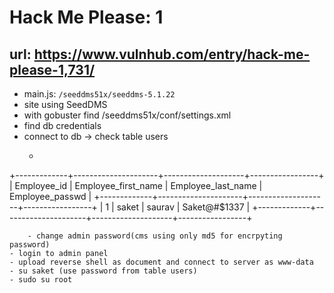 # Hack Me Please: 1

## url: https://www.vulnhub.com/entry/hack-me-please-1,731/

- main.js: ```/seeddms51x/seeddms-5.1.22```
- site using SeedDMS
- with gobuster find /seeddms51x/conf/settings.xml
- find db credentials
- connect to db -> check table users
    - ```
+-------------+---------------------+--------------------+-----------------+
| Employee_id | Employee_first_name | Employee_last_name | Employee_passwd |
+-------------+---------------------+--------------------+-----------------+
|           1 | saket               | saurav             | Saket@#$1337    |
+-------------+---------------------+--------------------+-----------------+
```
    - change admin password(cms using only md5 for encrpyting password)
- login to admin panel
- upload reverse shell as document and connect to server as www-data
- su saket (use password from table users)
- sudo su root
